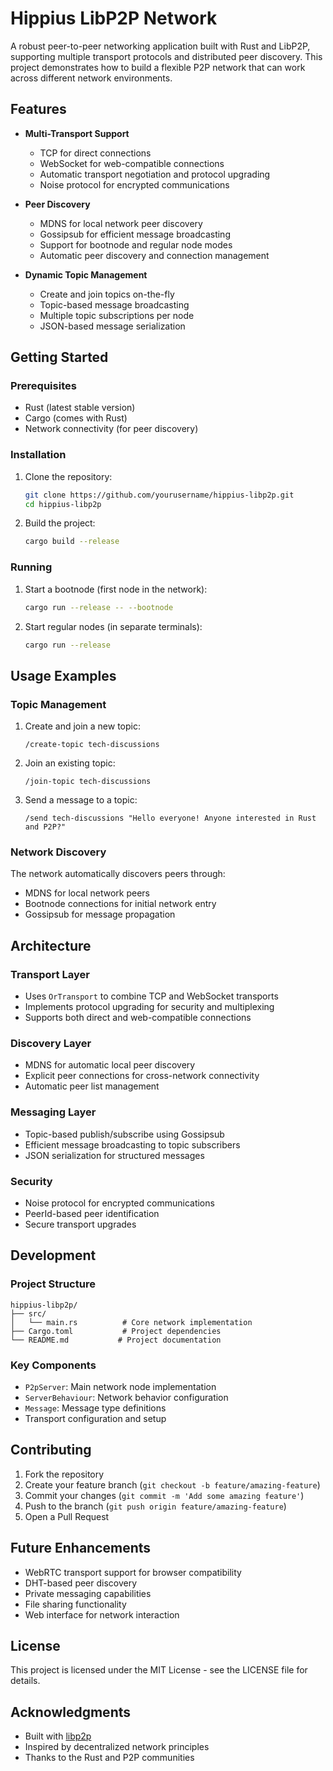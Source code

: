 # Hippius LibP2P Network

A robust peer-to-peer networking application built with Rust and LibP2P, supporting multiple transport protocols and distributed peer discovery. This project demonstrates how to build a flexible P2P network that can work across different network environments.

## Features

- **Multi-Transport Support**
  - TCP for direct connections
  - WebSocket for web-compatible connections
  - Automatic transport negotiation and protocol upgrading
  - Noise protocol for encrypted communications

- **Peer Discovery**
  - MDNS for local network peer discovery
  - Gossipsub for efficient message broadcasting
  - Support for bootnode and regular node modes
  - Automatic peer discovery and connection management

- **Dynamic Topic Management**
  - Create and join topics on-the-fly
  - Topic-based message broadcasting
  - Multiple topic subscriptions per node
  - JSON-based message serialization

## Getting Started

### Prerequisites

- Rust (latest stable version)
- Cargo (comes with Rust)
- Network connectivity (for peer discovery)

### Installation

1. Clone the repository:
   ```bash
   git clone https://github.com/yourusername/hippius-libp2p.git
   cd hippius-libp2p
   ```

2. Build the project:
   ```bash
   cargo build --release
   ```

### Running

1. Start a bootnode (first node in the network):
   ```bash
   cargo run --release -- --bootnode
   ```

2. Start regular nodes (in separate terminals):
   ```bash
   cargo run --release
   ```

## Usage Examples

### Topic Management

1. Create and join a new topic:
   ```
   /create-topic tech-discussions
   ```

2. Join an existing topic:
   ```
   /join-topic tech-discussions
   ```

3. Send a message to a topic:
   ```
   /send tech-discussions "Hello everyone! Anyone interested in Rust and P2P?"
   ```

### Network Discovery

The network automatically discovers peers through:
- MDNS for local network peers
- Bootnode connections for initial network entry
- Gossipsub for message propagation

## Architecture

### Transport Layer
- Uses `OrTransport` to combine TCP and WebSocket transports
- Implements protocol upgrading for security and multiplexing
- Supports both direct and web-compatible connections

### Discovery Layer
- MDNS for automatic local peer discovery
- Explicit peer connections for cross-network connectivity
- Automatic peer list management

### Messaging Layer
- Topic-based publish/subscribe using Gossipsub
- Efficient message broadcasting to topic subscribers
- JSON serialization for structured messages

### Security
- Noise protocol for encrypted communications
- PeerId-based peer identification
- Secure transport upgrades

## Development

### Project Structure
```
hippius-libp2p/
├── src/
│   └── main.rs          # Core network implementation
├── Cargo.toml           # Project dependencies
└── README.md           # Project documentation
```

### Key Components
- `P2pServer`: Main network node implementation
- `ServerBehaviour`: Network behavior configuration
- `Message`: Message type definitions
- Transport configuration and setup

## Contributing

1. Fork the repository
2. Create your feature branch (`git checkout -b feature/amazing-feature`)
3. Commit your changes (`git commit -m 'Add some amazing feature'`)
4. Push to the branch (`git push origin feature/amazing-feature`)
5. Open a Pull Request

## Future Enhancements

- WebRTC transport support for browser compatibility
- DHT-based peer discovery
- Private messaging capabilities
- File sharing functionality
- Web interface for network interaction

## License

This project is licensed under the MIT License - see the LICENSE file for details.

## Acknowledgments

- Built with [libp2p](https://libp2p.io/)
- Inspired by decentralized network principles
- Thanks to the Rust and P2P communities